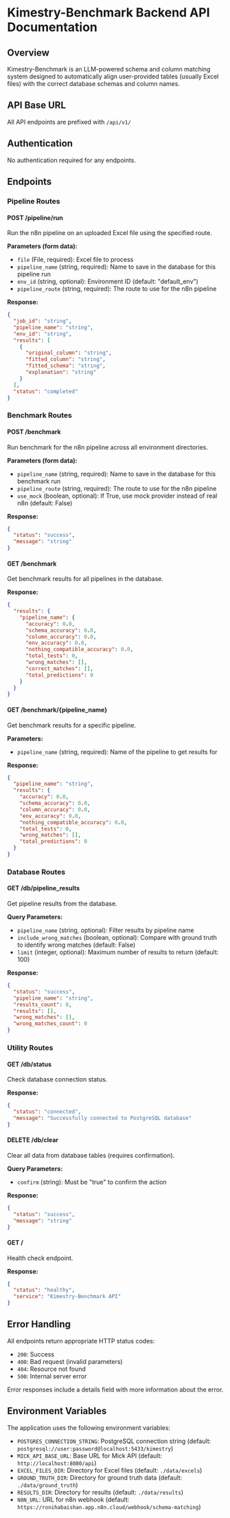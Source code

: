 # Kimestry-Benchmark Backend API Documentation

## Overview
Kimestry-Benchmark is an LLM-powered schema and column matching system designed to automatically align user-provided tables (usually Excel files) with the correct database schemas and column names.

## API Base URL
All API endpoints are prefixed with `/api/v1/`

## Authentication
No authentication required for any endpoints.

## Endpoints

### Pipeline Routes

#### POST /pipeline/run
Run the n8n pipeline on an uploaded Excel file using the specified route.

**Parameters (form data):**
- `file` (File, required): Excel file to process
- `pipeline_name` (string, required): Name to save in the database for this pipeline run
- `env_id` (string, optional): Environment ID (default: "default_env")
- `pipeline_route` (string, required): The route to use for the n8n pipeline

**Response:**
```json
{
  "job_id": "string",
  "pipeline_name": "string", 
  "env_id": "string",
  "results": [
    {
      "original_column": "string",
      "fitted_column": "string", 
      "fitted_schema": "string",
      "explanation": "string"
    }
  ],
  "status": "completed"
}
```

### Benchmark Routes

#### POST /benchmark
Run benchmark for the n8n pipeline across all environment directories.

**Parameters (form data):**
- `pipeline_name` (string, required): Name to save in the database for this benchmark run
- `pipeline_route` (string, required): The route to use for the n8n pipeline
- `use_mock` (boolean, optional): If True, use mock provider instead of real n8n (default: False)

**Response:**
```json
{
  "status": "success",
  "message": "string"
}
```

#### GET /benchmark
Get benchmark results for all pipelines in the database.

**Response:**
```json
{
  "results": {
    "pipeline_name": {
      "accuracy": 0.0,
      "schema_accuracy": 0.0,
      "column_accuracy": 0.0,
      "env_accuracy": 0.0,
      "nothing_compatible_accuracy": 0.0,
      "total_tests": 0,
      "wrong_matches": [],
      "correct_matches": [],
      "total_predictions": 0
    }
  }
}
```

#### GET /benchmark/{pipeline_name}
Get benchmark results for a specific pipeline.

**Parameters:**
- `pipeline_name` (string, required): Name of the pipeline to get results for

**Response:**
```json
{
  "pipeline_name": "string",
  "results": {
    "accuracy": 0.0,
    "schema_accuracy": 0.0,
    "column_accuracy": 0.0,
    "env_accuracy": 0.0,
    "nothing_compatible_accuracy": 0.0,
    "total_tests": 0,
    "wrong_matches": [],
    "total_predictions": 0
  }
}
```

### Database Routes

#### GET /db/pipeline_results
Get pipeline results from the database.

**Query Parameters:**
- `pipeline_name` (string, optional): Filter results by pipeline name
- `include_wrong_matches` (boolean, optional): Compare with ground truth to identify wrong matches (default: False)
- `limit` (integer, optional): Maximum number of results to return (default: 100)

**Response:**
```json
{
  "status": "success",
  "pipeline_name": "string",
  "results_count": 0,
  "results": [],
  "wrong_matches": [],
  "wrong_matches_count": 0
}
```

### Utility Routes

#### GET /db/status
Check database connection status.

**Response:**
```json
{
  "status": "connected",
  "message": "Successfully connected to PostgreSQL database"
}
```

#### DELETE /db/clear
Clear all data from database tables (requires confirmation).

**Query Parameters:**
- `confirm` (string): Must be "true" to confirm the action

**Response:**
```json
{
  "status": "success",
  "message": "string"
}
```

#### GET /
Health check endpoint.

**Response:**
```json
{
  "status": "healthy",
  "service": "Kimestry-Benchmark API"
}
```

## Error Handling

All endpoints return appropriate HTTP status codes:
- `200`: Success
- `400`: Bad request (invalid parameters)
- `404`: Resource not found
- `500`: Internal server error

Error responses include a details field with more information about the error.

## Environment Variables

The application uses the following environment variables:
- `POSTGRES_CONNECTION_STRING`: PostgreSQL connection string (default: `postgresql://user:password@localhost:5433/kimestry`)
- `MICK_API_BASE_URL`: Base URL for Mick API (default: `http://localhost:8080/api`)
- `EXCEL_FILES_DIR`: Directory for Excel files (default: `./data/excels`)
- `GROUND_TRUTH_DIR`: Directory for ground truth data (default: `./data/ground_truth`)
- `RESULTS_DIR`: Directory for results (default: `./data/results`)
- `N8N_URL`: URL for n8n webhook (default: `https://ronihabaishan.app.n8n.cloud/webhook/schema-matching`)